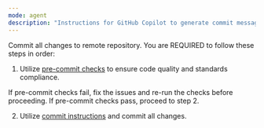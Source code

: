 ```yaml
---
mode: agent
description: "Instructions for GitHub Copilot to generate commit messages in ProxmoxMCP format"
---
```

Commit all changes to remote repository. You are REQUIRED to follow these steps in order:

1. Utilize [pre-commit checks](.github/instructions/pre-commit.instructions.md) to ensure code quality and standards compliance.

If pre-commit checks fail, fix the issues and re-run the checks before proceeding.
If pre-commit checks pass, proceed to step 2.

2. Utilize [commit instructions](.github/instructions/commit.instructions.md) and commit all changes.
